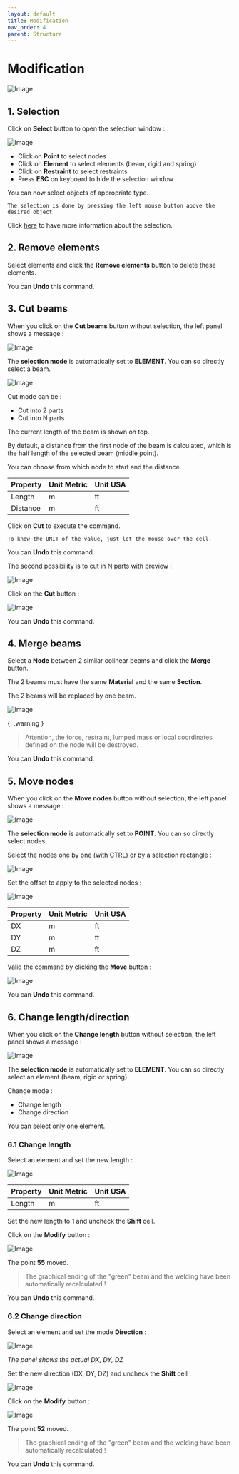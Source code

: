 ```yaml
---
layout: default
title: Modification
nav_order: 4
parent: Structure
---
```


# Modification

![Image](../Images/Structure16.jpg)

## 1. Selection

Click on **Select** button to open the selection window :

![Image](../Images/Selection9.jpg)

- Click on **Point** to select nodes
- Click on **Element** to select elements (beam, rigid and spring)
- Click on **Restraint** to select restraints
- Press **ESC** on keyboard to hide the selection window

You can now select objects of appropriate type.

    The selection is done by pressing the left mouse button above the desired object

Click [here](https://documentation.metapiping.com/Structure/Selection.html) to have more information about the selection.

## 2. Remove elements

Select elements and click the **Remove elements** button to delete these elements.

You can **Undo** this command.

## 3. Cut beams

When you click on the **Cut beams** button without selection, the left panel shows a message :

![Image](../Images/Cut1.jpg)

The **selection mode** is automatically set to **ELEMENT**. You can so directly select a beam.

![Image](../Images/Cut2.jpg)

Cut mode can be :
* Cut into 2 parts
* Cut into N parts

The current length of the beam is shown on top.

By default, a distance from the first node of the beam is calculated, which is the half length of the selected beam (middle point).

You can choose from which node to start and the distance.

| Property | Unit Metric | Unit USA |
| -------- | ---- | ---- |
| Length | m | ft |
| Distance | m | ft |

Click on **Cut** to execute the command.

    To know the UNIT of the value, just let the mouse over the cell. 

You can **Undo** this command.

The second possibility is to cut in N parts with preview :

![Image](../Images/Cut3.jpg)

Click on the **Cut** button :

![Image](../Images/Cut4.jpg)

You can **Undo** this command.

## 4. Merge beams

Select a **Node** between 2 similar colinear beams and click the **Merge** button.

The 2 beams must have the same **Material** and the same **Section**.

The 2 beams will be replaced by one beam.

![Image](../Images/Merge1.jpg)

{: .warning }
>Attention, the force, restraint, lumped mass or local coordinates defined on the node will be destroyed.

You can **Undo** this command.

## 5. Move nodes

When you click on the **Move nodes** button without selection, the left panel shows a message :

![Image](../Images/Move1.jpg)

The **selection mode** is automatically set to **POINT**. You can so directly select nodes.

Select the nodes one by one (with CTRL) or by a selection rectangle :

![Image](../Images/Move2.jpg)

Set the offset to apply to the selected nodes :

![Image](../Images/Move3.jpg)

| Property | Unit Metric | Unit USA |
| -------- | ---- | ---- |
| DX | m | ft |
| DY | m | ft |
| DZ | m | ft |

Valid the command by clicking the **Move** button :

![Image](../Images/Move4.jpg)

You can **Undo** this command.

## 6. Change length/direction

When you click on the **Change length** button without selection, the left panel shows a message :

![Image](../Images/Move5.jpg)

The **selection mode** is automatically set to **ELEMENT**. You can so directly select an element (beam, rigid or spring).

Change mode :

* Change length
* Change direction

You can select only one element.

### 6.1 Change length

Select an element and set the new length :

![Image](../Images/Move6.jpg)

| Property | Unit Metric | Unit USA |
| -------- | ---- | ---- |
| Length | m | ft |

Set the new length to 1 and uncheck the **Shift** cell.

Click on the **Modify** button :

![Image](../Images/Move7.jpg)

The point **55** moved.

>The graphical ending of the "green" beam and the welding have been automatically recalculated !

You can **Undo** this command.

### 6.2 Change direction

Select an element and set the mode **Direction** :

![Image](../Images/Move8.jpg)

*The panel shows the actual DX, DY, DZ*

Set the new direction (DX, DY, DZ) and uncheck the **Shift** cell :

![Image](../Images/Move9.jpg)

Click on the **Modify** button :

![Image](../Images/Move10.jpg)

The point **52** moved.

>The graphical ending of the "green" beam and the welding have been automatically recalculated !

You can **Undo** this command.